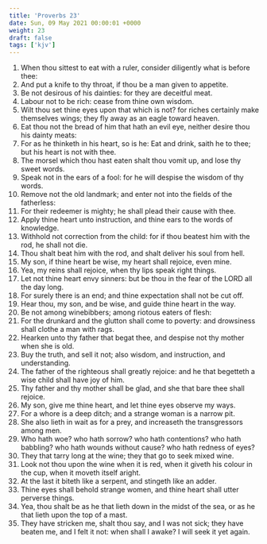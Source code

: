```yaml
---
title: 'Proverbs 23'
date: Sun, 09 May 2021 00:00:01 +0000
weight: 23
draft: false
tags: ['kjv'] 
---
```


1. When thou sittest to eat with a ruler, consider diligently what is before thee:
2. And put a knife to thy throat, if thou be a man given to appetite.
3. Be not desirous of his dainties: for they are deceitful meat.
4. Labour not to be rich: cease from thine own wisdom.
5. Wilt thou set thine eyes upon that which is not? for riches certainly make themselves wings; they fly away as an eagle toward heaven.
6. Eat thou not the bread of him that hath an evil eye, neither desire thou his dainty meats:
7. For as he thinketh in his heart, so is he: Eat and drink, saith he to thee; but his heart is not with thee.
8. The morsel which thou hast eaten shalt thou vomit up, and lose thy sweet words.
9. Speak not in the ears of a fool: for he will despise the wisdom of thy words.
10. Remove not the old landmark; and enter not into the fields of the fatherless:
11. For their redeemer is mighty; he shall plead their cause with thee.
12. Apply thine heart unto instruction, and thine ears to the words of knowledge.
13. Withhold not correction from the child: for if thou beatest him with the rod, he shall not die.
14. Thou shalt beat him with the rod, and shalt deliver his soul from hell.
15. My son, if thine heart be wise, my heart shall rejoice, even mine.
16. Yea, my reins shall rejoice, when thy lips speak right things.
17. Let not thine heart envy sinners: but be thou in the fear of the LORD all the day long.
18. For surely there is an end; and thine expectation shall not be cut off.
19. Hear thou, my son, and be wise, and guide thine heart in the way.
20. Be not among winebibbers; among riotous eaters of flesh:
21. For the drunkard and the glutton shall come to poverty: and drowsiness shall clothe a man with rags.
22. Hearken unto thy father that begat thee, and despise not thy mother when she is old.
23. Buy the truth, and sell it not; also wisdom, and instruction, and understanding.
24. The father of the righteous shall greatly rejoice: and he that begetteth a wise child shall have joy of him.
25. Thy father and thy mother shall be glad, and she that bare thee shall rejoice.
26. My son, give me thine heart, and let thine eyes observe my ways.
27. For a whore is a deep ditch; and a strange woman is a narrow pit.
28. She also lieth in wait as for a prey, and increaseth the transgressors among men.
29. Who hath woe? who hath sorrow? who hath contentions? who hath babbling? who hath wounds without cause? who hath redness of eyes?
30. They that tarry long at the wine; they that go to seek mixed wine.
31. Look not thou upon the wine when it is red, when it giveth his colour in the cup, when it moveth itself aright.
32. At the last it biteth like a serpent, and stingeth like an adder.
33. Thine eyes shall behold strange women, and thine heart shall utter perverse things.
34. Yea, thou shalt be as he that lieth down in the midst of the sea, or as he that lieth upon the top of a mast.
35. They have stricken me, shalt thou say, and I was not sick; they have beaten me, and I felt it not: when shall I awake? I will seek it yet again.
